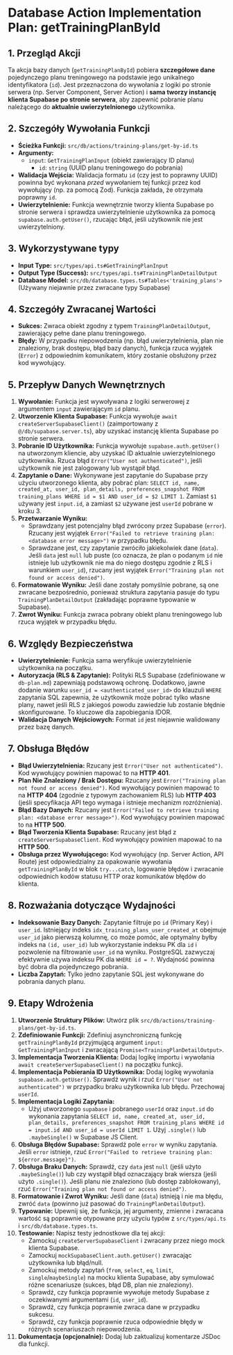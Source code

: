 # Database Action Implementation Plan: getTrainingPlanById

## 1. Przegląd Akcji

Ta akcja bazy danych (`getTrainingPlanById`) pobiera **szczegółowe dane** pojedynczego planu treningowego na podstawie jego unikalnego identyfikatora (`id`). Jest przeznaczona do wywołania z logiki po stronie serwera (np. Server Component, Server Action) i **sama tworzy instancję klienta Supabase po stronie serwera**, aby zapewnić pobranie planu należącego do **aktualnie uwierzytelnionego** użytkownika.

## 2. Szczegóły Wywołania Funkcji

- **Ścieżka Funkcji:** `src/db/actions/training-plans/get-by-id.ts`
- **Argumenty:**
  - `input`: `GetTrainingPlanInput` (obiekt zawierający ID planu)
    - `id`: `string` (UUID planu treningowego do pobrania)
- **Walidacja Wejścia:** Walidacja formatu `id` (czy jest to poprawny UUID) powinna być wykonana _przed_ wywołaniem tej funkcji przez kod wywołujący (np. za pomocą Zod). Funkcja zakłada, że otrzymała poprawny `id`.
- **Uwierzytelnienie:** Funkcja wewnętrznie tworzy klienta Supabase po stronie serwera i sprawdza uwierzytelnienie użytkownika za pomocą `supabase.auth.getUser()`, rzucając błąd, jeśli użytkownik nie jest uwierzytelniony.

## 3. Wykorzystywane typy

- **Input Type:** `src/types/api.ts#GetTrainingPlanInput`
- **Output Type (Success):** `src/types/api.ts#TrainingPlanDetailOutput`
- **Database Model:** `src/db/database.types.ts#Tables<'training_plans'>` (Używany niejawnie przez zwracane typy Supabase)

## 4. Szczegóły Zwracanej Wartości

- **Sukces:** Zwraca obiekt zgodny z typem `TrainingPlanDetailOutput`, zawierający pełne dane planu treningowego.
- **Błędy:** W przypadku niepowodzenia (np. błąd uwierzytelnienia, plan nie znaleziony, brak dostępu, błąd bazy danych), funkcja rzuca wyjątek (`Error`) z odpowiednim komunikatem, który zostanie obsłużony przez kod wywołujący.

## 5. Przepływ Danych Wewnętrznych

1.  **Wywołanie:** Funkcja jest wywoływana z logiki serwerowej z argumentem `input` zawierającym `id` planu.
2.  **Utworzenie Klienta Supabase:** Funkcja wywołuje `await createServerSupabaseClient()` (zaimportowany z `@/db/supabase.server.ts`), aby uzyskać instancję klienta Supabase po stronie serwera.
3.  **Pobranie ID Użytkownika:** Funkcja wywołuje `supabase.auth.getUser()` na utworzonym kliencie, aby uzyskać ID aktualnie uwierzytelnionego użytkownika. Rzuca błąd `Error("User not authenticated")`, jeśli użytkownik nie jest zalogowany lub wystąpił błąd.
4.  **Zapytanie o Dane:** Wykonywane jest zapytanie do Supabase przy użyciu utworzonego klienta, aby pobrać plan:
    `SELECT id, name, created_at, user_id, plan_details, preferences_snapshot FROM training_plans WHERE id = $1 AND user_id = $2 LIMIT 1`. Zamiast `$1` używany jest `input.id`, a zamiast `$2` używane jest `userId` pobrane w kroku 3.
5.  **Przetwarzanie Wyniku:**
    - Sprawdzany jest potencjalny błąd zwrócony przez Supabase (`error`). Rzucany jest wyjątek `Error("Failed to retrieve training plan: <database error message>")` w przypadku błędu.
    - Sprawdzane jest, czy zapytanie zwróciło jakiekolwiek dane (`data`). Jeśli `data` jest `null` lub puste (co oznacza, że plan o podanym `id` nie istnieje lub użytkownik nie ma do niego dostępu zgodnie z RLS i warunkiem `user_id`), rzucany jest wyjątek `Error("Training plan not found or access denied")`.
6.  **Formatowanie Wyniku:** Jeśli dane zostały pomyślnie pobrane, są one zwracane bezpośrednio, ponieważ struktura zapytania pasuje do typu `TrainingPlanDetailOutput` (zakładając poprawne typowanie w Supabase).
7.  **Zwrot Wyniku:** Funkcja zwraca pobrany obiekt planu treningowego lub rzuca wyjątek w przypadku błędu.

## 6. Względy Bezpieczeństwa

- **Uwierzytelnienie:** Funkcja sama weryfikuje uwierzytelnienie użytkownika na początku.
- **Autoryzacja (RLS & Zapytanie):** Polityki RLS Supabase (zdefiniowane w `db-plan.md`) zapewniają podstawową ochronę. Dodatkowo, jawne dodanie warunku `user_id = <authenticated_user_id>` do klauzuli `WHERE` zapytania SQL zapewnia, że użytkownik może pobrać tylko własne plany, nawet jeśli RLS z jakiegoś powodu zawiedzie lub zostanie błędnie skonfigurowane. To kluczowe dla zapobiegania IDOR.
- **Walidacja Danych Wejściowych:** Format `id` jest niejawnie walidowany przez bazę danych.

## 7. Obsługa Błędów

- **Błąd Uwierzytelnienia:** Rzucany jest `Error("User not authenticated")`. Kod wywołujący powinien mapować to na **HTTP 401**.
- **Plan Nie Znaleziony / Brak Dostępu:** Rzucany jest `Error("Training plan not found or access denied")`. Kod wywołujący powinien mapować to na **HTTP 404** (zgodnie z typowym zachowaniem RLS) lub **HTTP 403** (jeśli specyfikacja API tego wymaga i istnieje mechanizm rozróżnienia).
- **Błąd Bazy Danych:** Rzucany jest `Error("Failed to retrieve training plan: <database error message>")`. Kod wywołujący powinien mapować to na **HTTP 500**.
- **Błąd Tworzenia Klienta Supabase:** Rzucany jest błąd z `createServerSupabaseClient`. Kod wywołujący powinien mapować to na **HTTP 500**.
- **Obsługa przez Wywołującego:** Kod wywołujący (np. Server Action, API Route) jest odpowiedzialny za opakowanie wywołania `getTrainingPlanById` w blok `try...catch`, logowanie błędów i zwracanie odpowiednich kodów statusu HTTP oraz komunikatów błędów do klienta.

## 8. Rozważania dotyczące Wydajności

- **Indeksowanie Bazy Danych:** Zapytanie filtruje po `id` (Primary Key) i `user_id`. Istniejący indeks `idx_training_plans_user_created_at` obejmuje `user_id` jako pierwszą kolumnę, co może pomóc, ale optymalny byłby indeks na `(id, user_id)` lub wykorzystanie indeksu PK dla `id` i pozwolenie na filtrowanie `user_id` na wyniku. PostgreSQL zazwyczaj efektywnie używa indeksu PK dla `WHERE id = ?`. Wydajność powinna być dobra dla pojedynczego pobrania.
- **Liczba Zapytań:** Tylko jedno zapytanie SQL jest wykonywane do pobrania danych planu.

## 9. Etapy Wdrożenia

1.  **Utworzenie Struktury Plików:** Utwórz plik `src/db/actions/training-plans/get-by-id.ts`.
2.  **Zdefiniowanie Funkcji:** Zdefiniuj asynchroniczną funkcję `getTrainingPlanById` przyjmującą argument `input: GetTrainingPlanInput` i zwracającą `Promise<TrainingPlanDetailOutput>`.
3.  **Implementacja Tworzenia Klienta:** Dodaj logikę importu i wywołania `await createServerSupabaseClient()` na początku funkcji.
4.  **Implementacja Pobierania ID Użytkownika:** Dodaj logikę wywołania `supabase.auth.getUser()`. Sprawdź wynik i rzuć `Error("User not authenticated")` w przypadku braku użytkownika lub błędu. Przechowaj `userId`.
5.  **Implementacja Logiki Zapytania:**
    - Użyj utworzonego `supabase` i pobranego `userId` oraz `input.id` do wykonania zapytania `SELECT id, name, created_at, user_id, plan_details, preferences_snapshot FROM training_plans WHERE id = input.id AND user_id = userId LIMIT 1`. Użyj `.single()` lub `.maybeSingle()` w Supabase JS Client.
6.  **Obsługa Błędów Supabase:** Sprawdź pole `error` w wyniku zapytania. Jeśli `error` istnieje, rzuć `Error("Failed to retrieve training plan: ${error.message}")`.
7.  **Obsługa Braku Danych:** Sprawdź, czy `data` jest `null` (jeśli użyto `.maybeSingle()`) lub czy wystąpił błąd oznaczający brak wiersza (jeśli użyto `.single()`). Jeśli planu nie znaleziono (lub dostęp zablokowany), rzuć `Error("Training plan not found or access denied")`.
8.  **Formatowanie i Zwrot Wyniku:** Jeśli dane (`data`) istnieją i nie ma błędu, zwróć `data` (powinno już pasować do `TrainingPlanDetailOutput`).
9.  **Typowanie:** Upewnij się, że funkcja, jej argumenty, zmienne i zwracana wartość są poprawnie otypowane przy użyciu typów z `src/types/api.ts` i `src/db/database.types.ts`.
10. **Testowanie:** Napisz testy jednostkowe dla tej akcji:
    - Zamockuj `createServerSupabaseClient` i zwracany przez niego mock klienta Supabase.
    - Zamockuj `mockSupabaseClient.auth.getUser()` zwracając użytkownika lub błąd/null.
    - Zamockuj metody zapytań (`from`, `select`, `eq`, `limit`, `single`/`maybeSingle`) na mocku klienta Supabase, aby symulować różne scenariusze (sukces, błąd DB, plan nie znaleziony).
    - Sprawdź, czy funkcja poprawnie wywołuje metody Supabase z oczekiwanymi argumentami (`id`, `user_id`).
    - Sprawdź, czy funkcja poprawnie zwraca dane w przypadku sukcesu.
    - Sprawdź, czy funkcja poprawnie rzuca odpowiednie błędy w różnych scenariuszach niepowodzenia.
11. **Dokumentacja (opcjonalnie):** Dodaj lub zaktualizuj komentarze JSDoc dla funkcji.
